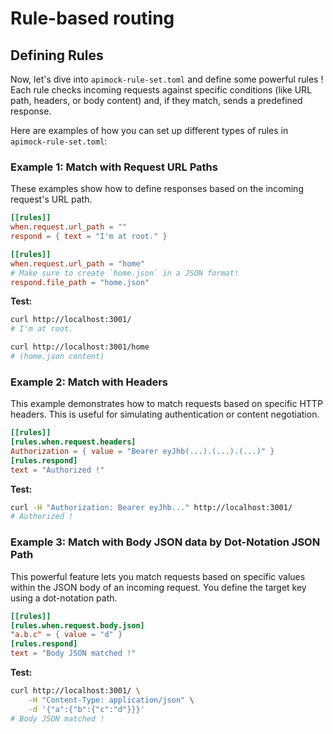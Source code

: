 # Rule-based routing

## Defining Rules

Now, let's dive into `apimock-rule-set.toml` and define some powerful rules ! Each rule checks incoming requests against specific conditions (like URL path, headers, or body content) and, if they match, sends a predefined response.

Here are examples of how you can set up different types of rules in `apimock-rule-set.toml`:

### Example 1: Match with Request URL Paths

These examples show how to define responses based on the incoming request's URL path.

```toml
[[rules]]
when.request.url_path = ""
respond = { text = "I'm at root." }
```

```toml
[[rules]]
when.request.url_path = "home"
# Make sure to create `home.json` in a JSON format!
respond.file_path = "home.json"
```

**Test:**

```sh
curl http://localhost:3001/
# I'm at root.

curl http://localhost:3001/home
# (home.json content)
```


<!-- 
### Example x: Match with HTTP Method

```toml
# (in the future)
# [[rules]]
# when.request.method = "GET"
# respond = { status = 403 }
```
-->

### Example 2: Match with Headers

This example demonstrates how to match requests based on specific HTTP headers. This is useful for simulating authentication or content negotiation.

```toml
[[rules]]
[rules.when.request.headers]
Authorization = { value = "Bearer eyJhb(...).(...).(...)" }
[rules.respond]
text = "Authorized !"
```

**Test:**

```sh
curl -H "Authorization: Bearer eyJhb..." http://localhost:3001/
# Authorized !
```

### Example 3: Match with Body JSON data by Dot-Notation JSON Path

This powerful feature lets you match requests based on specific values within the JSON body of an incoming request. You define the target key using a dot-notation path.

```toml
[[rules]]
[rules.when.request.body.json]
"a.b.c" = { value = "d" }
[rules.respond]
text = "Body JSON matched !"
```

**Test:**

```sh
curl http://localhost:3001/ \
    -H "Content-Type: application/json" \
    -d '{"a":{"b":{"c":"d"}}}'
# Body JSON matched !
```
